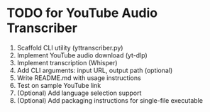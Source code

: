 # TODO for YouTube Audio Transcriber

1. Scaffold CLI utility (yttranscriber.py)
2. Implement YouTube audio download (yt-dlp)
3. Implement transcription (Whisper)
4. Add CLI arguments: input URL, output path (optional)
5. Write README.md with usage instructions
6. Test on sample YouTube link
7. (Optional) Add language selection support
8. (Optional) Add packaging instructions for single-file executable
